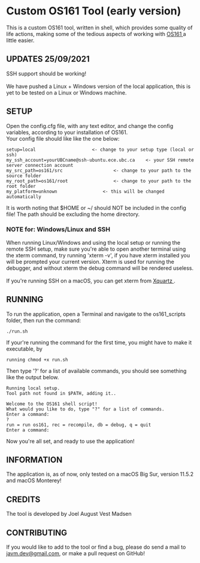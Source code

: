 # Custom OS161 Tool (early version)
This is a custom OS161 tool, written in shell, which provides some quality of life actions, making some of the tedious aspects of working with [ OS161 ] a little easier.

## UPDATES 25/09/2021
SSH support should be working! <br/>
<br/>
We have pushed a Linux + Windows version of the local application, this is yet to be tested on a Linux or Windows machine. <br>

## SETUP
Open the config.cfg file, with any text editor, and change the config variables, according to your installation of OS161. <br/>
Your config file should like like the one below:

	setup=local						<- change to your setup type (local or ssh)
	my_ssh_account=yourUBCname@ssh-ubuntu.ece.ubc.ca	<- your SSH remote server connection account
	my_src_path=os161/src					<- change to your path to the source folder
	my_root_path=os161/root					<- change to your path to the root folder
	my_platform=unknown					<- this will be changed automatically

It is worth noting that $HOME or ~/ should NOT be included in the config file! The path should be excluding the home directory.
### NOTE for: Windows/Linux and SSH
When running Linux/Windows and using the local setup or running the remote SSH setup, make sure you're able to open another terminal using the xterm command, try running 'xterm -v', if you have xterm installed you will be prompted your current version. Xterm is used for running the debugger, and without xterm the debug command will be rendered useless.
<br/><br/>
If you're running SSH on a macOS, you can get xterm from [ Xquartz ].

## RUNNING
To run the application, open a Terminal and navigate to the os161_scripts folder, then run the command: 
	
	./run.sh
	
If your're running the command for the first time, you might have to make it executable, by 
	
	running chmod +x run.sh

Then type '?' for a list of available commands, you should see something like the output below.

	Running local setup.
	Tool path not found in $PATH, adding it..
	
	Welcome to the OS161 shell script!
	What would you like to do, type "?" for a list of commands.
	Enter a command:
	?
	run = run os161, rec = recompile, db = debug, q = quit
	Enter a command:

Now you're all set, and ready to use the application!

## INFORMATION
The application is, as of now, only tested on a macOS Big Sur, version 11.5.2 and macOS Monterey!

## CREDITS
The tool is developed by Joel August Vest Madsen

## CONTRIBUTING 
If you would like to add to the tool or find a bug, please do send a mail to javm.dev@gmail.com, or make a pull request on GitHub!


[OS161]: http://os161.eecs.harvard.edu/
[Xquartz]: https://www.xquartz.org/
